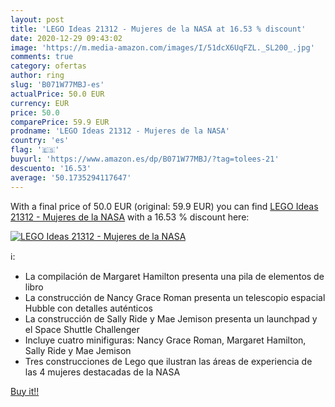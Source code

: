 ```yaml
---
layout: post
title: 'LEGO Ideas 21312 - Mujeres de la NASA at 16.53 % discount'
date: 2020-12-29 09:43:02
image: 'https://m.media-amazon.com/images/I/51dcX6UqFZL._SL200_.jpg'
comments: true
category: ofertas
author: ring
slug: 'B071W77MBJ-es'
actualPrice: 50.0 EUR
currency: EUR
price: 50.0
comparePrice: 59.9 EUR
prodname: 'LEGO Ideas 21312 - Mujeres de la NASA'
country: 'es'
flag: '🇪🇸'
buyurl: 'https://www.amazon.es/dp/B071W77MBJ/?tag=tolees-21'
descuento: '16.53'
average: '50.1735294117647'
---
```


With a final price of 50.0 EUR (original: 59.9 EUR) you can find [LEGO Ideas 21312 - Mujeres de la NASA](https://www.amazon.es/dp/B071W77MBJ/?tag=tolees-21) with a  16.53 % discount here:

[![LEGO Ideas 21312 - Mujeres de la NASA](https://m.media-amazon.com/images/I/51dcX6UqFZL._SL200_.jpg)](https://www.amazon.es/dp/B071W77MBJ/?tag=tolees-21)

ℹ️:

- La compilación de Margaret Hamilton presenta una pila de elementos de libro
- La construcción de Nancy Grace Roman presenta un telescopio espacial Hubble con detalles auténticos
- La construcción de Sally Ride y Mae Jemison presenta un launchpad y el Space Shuttle Challenger
- Incluye cuatro minifiguras: Nancy Grace Roman, Margaret Hamilton, Sally Ride y Mae Jemison
- Tres construcciones de Lego que ilustran las áreas de experiencia de las 4 mujeres destacadas de la NASA

[Buy it!!](https://www.amazon.es/dp/B071W77MBJ/?tag=tolees-21)

